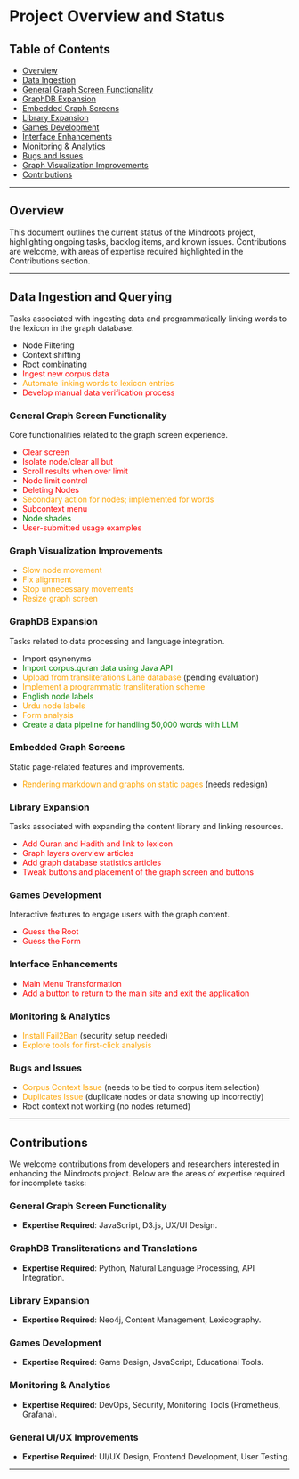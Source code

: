 # Project Overview and Status

## Table of Contents
+ [Overview](#overview)
+ [Data Ingestion](#data-ingestion)
+ [General Graph Screen Functionality](#general-graph-screen-functionality)
+ [GraphDB Expansion](#graphdb-expansion)
+ [Embedded Graph Screens](#embedded-graph-screens)
+ [Library Expansion](#library-expansion)
+ [Games Development](#games-development)
+ [Interface Enhancements](#interface-enhancements)
+ [Monitoring & Analytics](#monitoring--analytics)
+ [Bugs and Issues](#bugs-and-issues)
+ [Graph Visualization Improvements](#graph-visualization-improvements)
+ [Contributions](#contributions)


---

## Overview
This document outlines the current status of the Mindroots project, highlighting ongoing tasks, backlog items, and known issues. Contributions are welcome, with areas of expertise required highlighted in the Contributions section.

---

## Data Ingestion and Querying 
Tasks associated with ingesting data and programmatically linking words to the lexicon in the graph database.


+ <span style=“color:red;”>Node Filtering</span>
+ <span style=“color:red;”>Context shifting</span>
+ <span style=“color:red;”>Root combinating</span>
+ <span style="color:red;">Ingest new corpus data</span>
+ <span style="color:orange;">Automate linking words to lexicon entries</span> 
+ <span style="color:red;">Develop manual data verification process</span> 

### **General Graph Screen Functionality**
Core functionalities related to the graph screen experience.
+ <span style="color:red;">Clear screen</span>
+ <span style="color:red;">Isolate node/clear all but</span>
+ <span style="color:red;">Scroll results when over limit</span>
+ <span style="color:red;">Node limit control</span>
+ <span style="color:red;">Deleting Nodes</span>
+ <span style="color:orange;">Secondary action for nodes; implemented for words</span> 
+ <span style="color:red;">Subcontext menu</span> 
+ <span style="color:green;">Node shades</span>
+ <span style="color:red;">User-submitted usage examples</span>

### **Graph Visualization Improvements**
+ <span style="color:orange;">Slow node movement</span> 
+ <span style="color:orange;">Fix alignment</span> 
+ <span style="color:orange;">Stop unnecessary movements</span> 
+ <span style="color:orange;">Resize graph screen</span> 

### **GraphDB Expansion**
Tasks related to data processing and language integration.

+ <span style=“color:red;”>Import qsynonyms</span>
+ <span style="color:green;">Import corpus.quran data using Java API</span>
+ <span style="color:orange;">Upload from transliterations Lane database</span> (pending evaluation)
+ <span style="color:orange;">Implement a programmatic transliteration scheme</span> 
+ <span style="color:green;">English node labels</span> 
+ <span style="color:orange;">Urdu node labels</span> 
+ <span style="color:orange;">Form analysis</span> 
+ <span style="color:green;">Create a data pipeline for handling 50,000 words with LLM</span> 

### **Embedded Graph Screens**
Static page-related features and improvements.
+ <span style="color:orange;">Rendering markdown and graphs on static pages</span> (needs redesign)

### **Library Expansion**
Tasks associated with expanding the content library and linking resources.
+ <span style="color:red;">Add Quran and Hadith and link to lexicon</span>
+ <span style="color:red;">Graph layers overview articles</span>
+ <span style="color:red;">Add graph database statistics articles</span>
+ <span style="color:red;">Tweak buttons and placement of the graph screen and buttons</span>

### **Games Development**
Interactive features to engage users with the graph content.
+ <span style="color:red;">Guess the Root</span>
+ <span style="color:red;">Guess the Form</span>

### **Interface Enhancements**
+ <span style="color:red;">Main Menu Transformation</span>
+ <span style="color:red;">Add a button to return to the main site and exit the application</span>

### **Monitoring & Analytics**
+ <span style="color:orange;">Install Fail2Ban</span> (security setup needed)
+ <span style="color:orange;">Explore tools for first-click analysis</span> 

### **Bugs and Issues**
+ <span style="color:orange;">Corpus Context Issue</span> (needs to be tied to corpus item selection)
+ <span style="color:orange;">Duplicates Issue</span> (duplicate nodes or data showing up incorrectly)
+ <span style=“color:orange;”>Root context not working</span> (no nodes returned)

---

## Contributions

We welcome contributions from developers and researchers interested in enhancing the Mindroots project. Below are the areas of expertise required for incomplete tasks:

### **General Graph Screen Functionality**
+ **Expertise Required**: JavaScript, D3.js, UX/UI Design.

### **GraphDB Transliterations and Translations**
+ **Expertise Required**: Python, Natural Language Processing, API Integration.

### **Library Expansion**
+ **Expertise Required**: Neo4j, Content Management, Lexicography.

### **Games Development**
+ **Expertise Required**: Game Design, JavaScript, Educational Tools.

### **Monitoring & Analytics**
+ **Expertise Required**: DevOps, Security, Monitoring Tools (Prometheus, Grafana).

### **General UI/UX Improvements**
+ **Expertise Required**: UI/UX Design, Frontend Development, User Testing.

---


